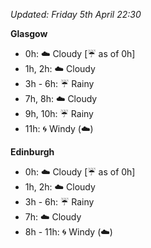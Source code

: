 *Updated: Friday 5th April 22:30*

**Glasgow**

* 0h: :cloud: Cloudy [:umbrella: as of 0h]
* 1h, 2h: :cloud: Cloudy
* 3h - 6h: :umbrella: Rainy
* 7h, 8h: :cloud: Cloudy
* 9h, 10h: :umbrella: Rainy
* 11h: :cyclone: Windy (:cloud:)

**Edinburgh**

* 0h: :cloud: Cloudy [:umbrella: as of 0h]
* 1h, 2h: :cloud: Cloudy
* 3h - 6h: :umbrella: Rainy
* 7h: :cloud: Cloudy
* 8h - 11h: :cyclone: Windy (:cloud:)
